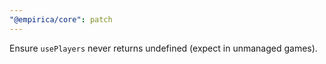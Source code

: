 ```yaml
---
"@empirica/core": patch
---
```


Ensure `usePlayers` never returns undefined (expect in unmanaged games).
